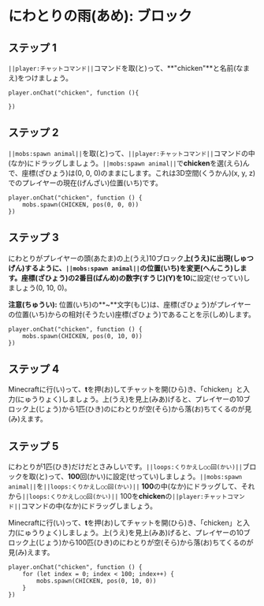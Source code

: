 # にわとりの雨(あめ): ブロック


## ステップ 1
``||player:チャットコマンド||``コマンドを取(と)って、**"chicken"**と名前(なまえ)をつけましょう。

```blocks
player.onChat("chicken", function (){ 
 
}) 
```

## ステップ 2

``||mobs:spawn animal||``を取(と)って、``||player:チャットコマンド||``コマンドの中(なか)にドラッグしましょう。``||mobs:spawn animal||``で**chicken**を選(えら)んで、座標(ざひょう)は(0, 0, 0)のままにします。これは3D空間(くうかん)(x, y, z)でのプレイヤーの現在(げんざい)位置(いち)です。

```blocks
player.onChat("chicken", function () { 
    mobs.spawn(CHICKEN, pos(0, 0, 0)) 
}) 
```

## ステップ 3

にわとりがプレイヤーの頭(あたま)の上(うえ)10ブロック**上(うえ)**に出現(しゅつげん)するように、``||mobs:spawn animal||``の位置(いち)を変更(へんこう)します。座標(ざひょう)の2番目(ばんめ)の数字(すうじ)(Y)を**10**に設定(せってい)しましょう(0, 10, 0)。

**注意(ちゅうい):** 位置(いち)の**~**文字(もじ)は、座標(ざひょう)がプレイヤーの位置(いち)からの相対(そうたい)座標(ざひょう)であることを示(しめ)します。

```blocks
player.onChat("chicken", function () { 
    mobs.spawn(CHICKEN, pos(0, 10, 0)) 
}) 
```

## ステップ 4

Minecraftに行(い)って、**t**を押(お)してチャットを開(ひら)き、「chicken」と入力(にゅうりょく)しましょう。上(うえ)を見上(みあ)げると、プレイヤーの10ブロック上(じょう)から1匹(ひき)のにわとりが空(そら)から落(お)ちてくるのが見(み)えます。

## ステップ 5

にわとりが1匹(ひき)だけだとさみしいです。``||loops:くりかえし○○回(かい)||``ブロックを取(と)って、**100**回(かい)に設定(せってい)しましょう。``||mobs:spawn animal||``を``||loops:くりかえし○○回(かい)||`` **100**の中(なか)にドラッグして、それから``||loops:くりかえし○○回(かい)||`` 100を**chicken**の``||player:チャットコマンド||``コマンドの中(なか)にドラッグしましょう。

Minecraftに行(い)って、**t**を押(お)してチャットを開(ひら)き、「chicken」と入力(にゅうりょく)しましょう。上(うえ)を見上(みあ)げると、プレイヤーの10ブロック上(じょう)から100匹(ひき)のにわとりが空(そら)から落(お)ちてくるのが見(み)えます。

```blocks
player.onChat("chicken", function () { 
    for (let index = 0; index < 100; index++) { 
        mobs.spawn(CHICKEN, pos(0, 10, 0)) 
    } 
}) 
```

